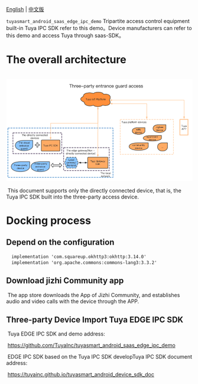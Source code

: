 [English](README.md) | [中文版](README_zh.md)

`tuyasmart_android_saas_edge_ipc_demo`
Tripartite access control equipment built-in Tuya IPC SDK refer to this  demo。Device manufacturers can refer to this demo and access Tuya through saas-SDK。



# The overall architecture

​           ![整体流程](./app/document/picture/云可视门禁接入架构图-[英文].png)

​      This document supports only the directly connected device, that is, the Tuya IPC SDK built into the three-party access device.



#  Docking process

   ## Depend on the configuration
```
  implementation 'com.squareup.okhttp3:okhttp:3.14.0'
  implementation 'org.apache.commons:commons-lang3:3.3.2'
```

   ## Download jizhi Community app

​            The app store downloads the App of Jizhi Community, and establishes audio and video calls with the device through the APP.

 ## Three-party Device Import Tuya EDGE IPC SDK

​            Tuya EDGE IPC SDK and demo address:

​                      https://github.com/TuyaInc/tuyasmart_android_saas_edge_ipc_demo

​            EDGE IPC SDK based on the Tuya IPC SDK developTuya IPC SDK  document address:

​                       https://tuyainc.github.io/tuyasmart_android_device_sdk_doc

